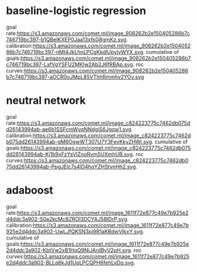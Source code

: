 # baseline-logistic regression
goal rate:https://s3.amazonaws.com/comet.ml/image_908262b2e150405286b7c746719bc397-b1QBelKXEP0Jaa13xfsG8gmKz.svg. 
calibration:https://s3.amazonaws.com/comet.ml/image_908262b2e150405286b7c746719bc397-nMt4JkLhnLPCgKkdlUpylvWYX.svg. 
cumulative of goals:https://s3.amazonaws.com/comet.ml/image_908262b2e150405286b7c746719bc397-LafVgYSFU2MKIw2Ab2J6fRBAp.svg. 
roc curves:https://s3.amazonaws.com/comet.ml/image_908262b2e150405286b7c746719bc397-aOCR0oJMpL85VThhRmmhv2YOv.svg


# neutral network
goal rate:https://s3.amazonaws.com/comet.ml/image_c824223775c7462db075dd26143994ab-ae6b1SSFcmWvqNNdgiS6Jgqw1.svg. 
calibration:https://s3.amazonaws.com/comet.ml/image_c824223775c7462db075dd26143994ab-gM6OgwWT307U7Y3FevKkyZHWi.svg. 
cumulative of goals:https://s3.amazonaws.com/comet.ml/image_c824223775c7462db075dd26143994ab-Kj1b9xFzYsVIZnoRvm5UXmhUB.svg. 
roc curves:https://s3.amazonaws.com/comet.ml/image_c824223775c7462db075dd26143994ab-PpgJElc7s4lD4hqYZHStvnHh2.svg. 



# adaboost
goal rate:https://s3.amazonaws.com/comet.ml/image_1611f72e877c49e7b925e2d4ddc3a902-S0a2kcMc8ZROl3DCYAJ58IDrP.svg. 
calibration:https://s3.amazonaws.com/comet.ml/image_1611f72e877c49e7b925e2d4ddc3a902-UwLJfQKSN3pi9R1aKBdwVIkxY.svg.  
cumulative of goals:https://s3.amazonaws.com/comet.ml/image_1611f72e877c49e7b925e2d4ddc3a902-KbtVw2xB1HqQ9NjJArdByV2pH.svg. 
roc curves:https://s3.amazonaws.com/comet.ml/image_1611f72e877c49e7b925e2d4ddc3a902-BLLq6kJd1UqLPCQPH6fehLvDq.svg. 



